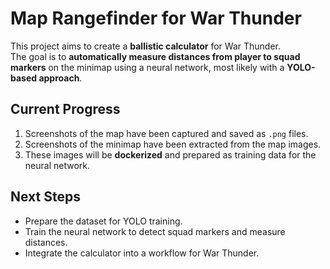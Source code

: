 # Map Rangefinder for War Thunder

This project aims to create a **ballistic calculator** for War Thunder.  
The goal is to **automatically measure distances from player to squad markers** on the minimap using a neural network, most likely with a **YOLO-based approach**.  

## Current Progress

1. Screenshots of the map have been captured and saved as `.png` files.  
2. Screenshots of the minimap have been extracted from the map images.  
3. These images will be **dockerized** and prepared as training data for the neural network.  

## Next Steps

- Prepare the dataset for YOLO training.  
- Train the neural network to detect squad markers and measure distances.  
- Integrate the calculator into a workflow for War Thunder.  
